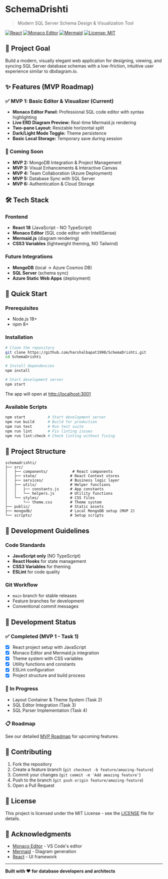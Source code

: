 # SchemaDrishti

> Modern SQL Server Schema Design & Visualization Tool

[![React](https://img.shields.io/badge/React-18.x-blue)](https://reactjs.org/)
[![Monaco Editor](https://img.shields.io/badge/Monaco%20Editor-Latest-green)](https://microsoft.github.io/monaco-editor/)
[![Mermaid](https://img.shields.io/badge/Mermaid-11.x-orange)](https://mermaid-js.github.io/)
[![License: MIT](https://img.shields.io/badge/License-MIT-yellow.svg)](https://opensource.org/licenses/MIT)

## 🎯 Project Goal

Build a modern, visually elegant web application for designing, viewing, and syncing SQL Server database schemas with a low-friction, intuitive user experience similar to dbdiagram.io.

## ✨ Features (MVP Roadmap)

### ✅ MVP 1: Basic Editor & Visualizer (Current)
- **Monaco Editor Panel:** Professional SQL code editor with syntax highlighting
- **Live ERD Diagram Preview:** Real-time Mermaid.js rendering
- **Two-pane Layout:** Resizable horizontal split
- **Dark/Light Mode Toggle:** Theme persistence
- **Basic Local Storage:** Temporary save during session

### 🚧 Coming Soon
- **MVP 2:** MongoDB Integration & Project Management
- **MVP 3:** Visual Enhancements & Interactive Canvas
- **MVP 4:** Team Collaboration (Azure Deployment)
- **MVP 5:** Database Sync with SQL Server
- **MVP 6:** Authentication & Cloud Storage

## 🛠️ Tech Stack

### Frontend
- **React 18** (JavaScript - NO TypeScript)
- **Monaco Editor** (SQL code editor with IntelliSense)
- **Mermaid.js** (diagram rendering)
- **CSS3 Variables** (lightweight theming, NO Tailwind)

### Future Integrations
- **MongoDB** (local → Azure Cosmos DB)
- **SQL Server** (schema sync)
- **Azure Static Web Apps** (deployment)

## 🚀 Quick Start

### Prerequisites
- Node.js 18+ 
- npm 8+

### Installation

```bash
# Clone the repository
git clone https://github.com/harshalbapat1990/SchemaDrishti.git
cd SchemaDrishti

# Install dependencies
npm install

# Start development server
npm start
```

The app will open at [http://localhost:3001](http://localhost:3001)

### Available Scripts

```bash
npm start          # Start development server
npm run build      # Build for production
npm run test       # Run test suite
npm run lint       # Fix linting issues
npm run lint:check # Check linting without fixing
```

## 📁 Project Structure

```
schemadrishti/
├── src/
│   ├── components/           # React components
│   ├── state/               # React Context stores
│   ├── services/            # Business logic layer
│   ├── utils/               # Helper functions
│   │   ├── constants.js     # App constants
│   │   └── helpers.js       # Utility functions
│   └── styles/              # CSS files
│       └── theme.css        # Theme system
├── public/                  # Static assets
├── mongodb/                 # Local MongoDB setup (MVP 2)
└── scripts/                 # Setup scripts
```

## 🎨 Development Guidelines

### Code Standards
- **JavaScript only** (NO TypeScript)
- **React Hooks** for state management
- **CSS3 Variables** for theming
- **ESLint** for code quality

### Git Workflow
- `main` branch for stable releases
- Feature branches for development
- Conventional commit messages

## 🔧 Development Status

### ✅ Completed (MVP 1 - Task 1)
- [x] React project setup with JavaScript
- [x] Monaco Editor and Mermaid.js integration
- [x] Theme system with CSS variables
- [x] Utility functions and constants
- [x] ESLint configuration
- [x] Project structure and build process

### 🚧 In Progress
- Layout Container & Theme System (Task 2)
- SQL Editor Integration (Task 3)
- SQL Parser Implementation (Task 4)

### 📋 Roadmap
See our detailed [MVP Roadmap](https://github.com/harshalbapat1990/SchemaDrishti/issues) for upcoming features.

## 🤝 Contributing

1. Fork the repository
2. Create a feature branch (`git checkout -b feature/amazing-feature`)
3. Commit your changes (`git commit -m 'Add amazing feature'`)
4. Push to the branch (`git push origin feature/amazing-feature`)
5. Open a Pull Request

## 📄 License

This project is licensed under the MIT License - see the [LICENSE](LICENSE) file for details.

## 🙏 Acknowledgments

- [Monaco Editor](https://microsoft.github.io/monaco-editor/) - VS Code's editor
- [Mermaid](https://mermaid-js.github.io/) - Diagram generation
- [React](https://reactjs.org/) - UI framework

---

**Built with ❤️ for database developers and architects**
